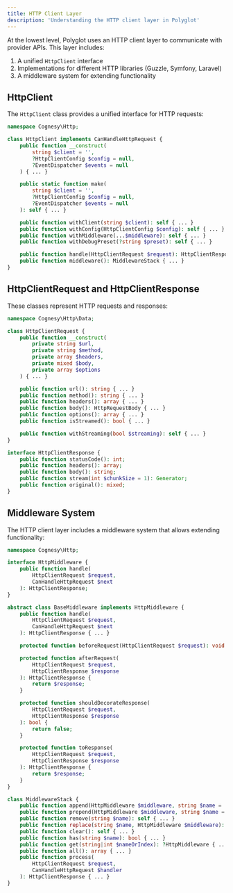 ```yaml
---
title: HTTP Client Layer
description: 'Understanding the HTTP client layer in Polyglot'
---
```


At the lowest level, Polyglot uses an HTTP client layer to communicate with provider APIs. This layer includes:

1. A unified `HttpClient` interface
2. Implementations for different HTTP libraries (Guzzle, Symfony, Laravel)
3. A middleware system for extending functionality


## HttpClient

The `HttpClient` class provides a unified interface for HTTP requests:

```php
namespace Cognesy\Http;

class HttpClient implements CanHandleHttpRequest {
    public function __construct(
        string $client = '',
        ?HttpClientConfig $config = null,
        ?EventDispatcher $events = null
    ) { ... }

    public static function make(
        string $client = '',
        ?HttpClientConfig $config = null,
        ?EventDispatcher $events = null
    ): self { ... }

    public function withClient(string $client): self { ... }
    public function withConfig(HttpClientConfig $config): self { ... }
    public function withMiddleware(...$middleware): self { ... }
    public function withDebugPreset(?string $preset): self { ... }

    public function handle(HttpClientRequest $request): HttpClientResponse { ... }
    public function middleware(): MiddlewareStack { ... }
}
```



## HttpClientRequest and HttpClientResponse

These classes represent HTTP requests and responses:

```php
namespace Cognesy\Http\Data;

class HttpClientRequest {
    public function __construct(
        private string $url,
        private string $method,
        private array $headers,
        private mixed $body,
        private array $options
    ) { ... }

    public function url(): string { ... }
    public function method(): string { ... }
    public function headers(): array { ... }
    public function body(): HttpRequestBody { ... }
    public function options(): array { ... }
    public function isStreamed(): bool { ... }

    public function withStreaming(bool $streaming): self { ... }
}

interface HttpClientResponse {
    public function statusCode(): int;
    public function headers(): array;
    public function body(): string;
    public function stream(int $chunkSize = 1): Generator;
    public function original(): mixed;
}
```



## Middleware System

The HTTP client layer includes a middleware system that allows extending functionality:

```php
namespace Cognesy\Http;

interface HttpMiddleware {
    public function handle(
        HttpClientRequest $request,
        CanHandleHttpRequest $next
    ): HttpClientResponse;
}

abstract class BaseMiddleware implements HttpMiddleware {
    public function handle(
        HttpClientRequest $request,
        CanHandleHttpRequest $next
    ): HttpClientResponse { ... }

    protected function beforeRequest(HttpClientRequest $request): void {}

    protected function afterRequest(
        HttpClientRequest $request,
        HttpClientResponse $response
    ): HttpClientResponse {
        return $response;
    }

    protected function shouldDecorateResponse(
        HttpClientRequest $request,
        HttpClientResponse $response
    ): bool {
        return false;
    }

    protected function toResponse(
        HttpClientRequest $request,
        HttpClientResponse $response
    ): HttpClientResponse {
        return $response;
    }
}

class MiddlewareStack {
    public function append(HttpMiddleware $middleware, string $name = ''): self { ... }
    public function prepend(HttpMiddleware $middleware, string $name = ''): self { ... }
    public function remove(string $name): self { ... }
    public function replace(string $name, HttpMiddleware $middleware): self { ... }
    public function clear(): self { ... }
    public function has(string $name): bool { ... }
    public function get(string|int $nameOrIndex): ?HttpMiddleware { ... }
    public function all(): array { ... }
    public function process(
        HttpClientRequest $request,
        CanHandleHttpRequest $handler
    ): HttpClientResponse { ... }
}
```
